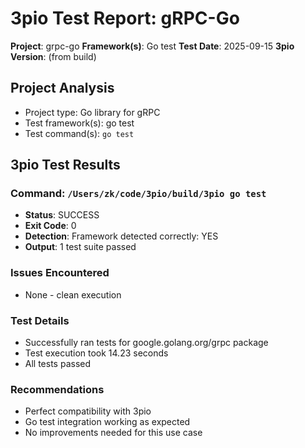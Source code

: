 # 3pio Test Report: gRPC-Go

**Project**: grpc-go
**Framework(s)**: Go test
**Test Date**: 2025-09-15
**3pio Version**: (from build)

## Project Analysis
- Project type: Go library for gRPC
- Test framework(s): go test
- Test command(s): `go test`

## 3pio Test Results
### Command: `/Users/zk/code/3pio/build/3pio go test`
- **Status**: SUCCESS
- **Exit Code**: 0
- **Detection**: Framework detected correctly: YES
- **Output**: 1 test suite passed

### Issues Encountered
- None - clean execution

### Test Details
- Successfully ran tests for google.golang.org/grpc package
- Test execution took 14.23 seconds
- All tests passed

### Recommendations
- Perfect compatibility with 3pio
- Go test integration working as expected
- No improvements needed for this use case